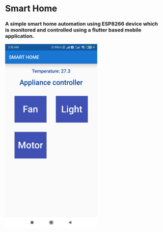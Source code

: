 # Smart Home

### A simple smart home automation using ESP8266 device which is monitored and controlled using a flutter based mobile application.

<img src="https://raw.githubusercontent.com/arunramarumugam25/SmartHome/master/smarthome.jpg" width="300" height="600" />

